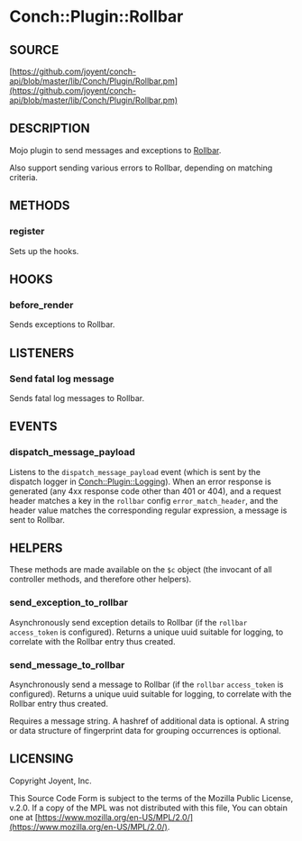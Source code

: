 # Conch::Plugin::Rollbar

## SOURCE

[https://github.com/joyent/conch-api/blob/master/lib/Conch/Plugin/Rollbar.pm](https://github.com/joyent/conch-api/blob/master/lib/Conch/Plugin/Rollbar.pm)

## DESCRIPTION

Mojo plugin to send messages and exceptions to [Rollbar](https://rollbar.com).

Also support sending various errors to Rollbar, depending on matching criteria.

## METHODS

### register

Sets up the hooks.

## HOOKS

### before\_render

Sends exceptions to Rollbar.

## LISTENERS

### Send fatal log message

Sends fatal log messages to Rollbar.

## EVENTS

### dispatch\_message\_payload

Listens to the `dispatch_message_payload` event (which is sent by the dispatch logger in
[Conch::Plugin::Logging](../modules/Conch%3A%3APlugin%3A%3ALogging)). When an error response is generated (any 4xx response code other
than 401 or 404), and a request header matches a key in the `rollbar` config
`error_match_header`, and the header value matches the corresponding regular expression, a
message is sent to Rollbar.

## HELPERS

These methods are made available on the `$c` object (the invocant of all controller methods,
and therefore other helpers).

### send\_exception\_to\_rollbar

Asynchronously send exception details to Rollbar (if the `rollbar` `access_token` is
configured). Returns a unique uuid suitable for logging, to correlate with the Rollbar entry
thus created.

### send\_message\_to\_rollbar

Asynchronously send a message to Rollbar (if the `rollbar` `access_token` is configured).
Returns a unique uuid suitable for logging, to correlate with the Rollbar entry thus created.

Requires a message string.
A hashref of additional data is optional.
A string or data structure of fingerprint data for grouping occurrences is optional.

## LICENSING

Copyright Joyent, Inc.

This Source Code Form is subject to the terms of the Mozilla Public License,
v.2.0. If a copy of the MPL was not distributed with this file, You can obtain
one at [https://www.mozilla.org/en-US/MPL/2.0/](https://www.mozilla.org/en-US/MPL/2.0/).
